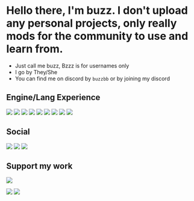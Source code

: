 # Hello there, I'm buzz. I don't upload any personal projects, only really mods for the community to use and learn from.

* Just call me buzz, Bzzz is for usernames only
* I go by They/She
* You can find me on discord by `buzzbb` or by joining my discord

## Engine/Lang Experience
[![](https://img.shields.io/badge/.NET-5C2D91?style=for-the-badge&logo=.net&logoColor=white)](https://github.com/BzzzThe18th)
[![](https://img.shields.io/badge/C%2B%2B-00599C?style=for-the-badge&logo=c%2B%2B&logoColor=white)](https://github.com/BzzzThe18th)
[![](https://img.shields.io/badge/Unity-100000?style=for-the-badge&logo=unity&logoColor=white)](https://github.com/BzzzThe18th)
[![](https://img.shields.io/badge/Python-3776AB?style=for-the-badge&logo=python&logoColor=white)](https://github.com/BzzzThe18th)
[![](https://img.shields.io/badge/JavaScript-F7DF1E?style=for-the-badge&logo=javascript&logoColor=white)](https://github.com/BzzzThe18th)
[![](https://img.shields.io/badge/Java-ED8B00?style=for-the-badge&logo=openjdk&logoColor=white)](https://github.com/BzzzThe18th)
[![](https://img.shields.io/badge/Lua-2C2D72?style=for-the-badge&logo=lua&logoColor=black)](https://github.com/BzzzThe18th)
[![](https://img.shields.io/badge/Markdown-000000?style=for-the-badge&logo=markdown&logoColor=white)](https://github.com/BzzzThe18th)
[![](https://img.shields.io/badge/Node.js-43853D?style=for-the-badge&logo=node.js&logoColor=white)](https://github.com/BzzzThe18th)

## Social
[![](https://img.shields.io/badge/Discord-7289DA?style=for-the-badge&logo=discord&logoColor=white)](https://discord.com/mVZDatdExM)
[![](https://img.shields.io/badge/YouTube-FF0000?style=for-the-badge&logo=youtube&logoColor=white)](https://youtube.com/@BzzzThe18th)
[![](https://img.shields.io/badge/Twitch-9146FF?style=for-the-badge&logo=twitch&logoColor=white)](https://twitch.com/BzzzThe18th)

## Support my work
[![](https://img.shields.io/badge/Patreon-F96854?style=for-the-badge&logo=patreon&logoColor=white)](https://patreon.com/BzzzThe18th)

[![](https://github-readme-stats.vercel.app/api?username=BzzzThe18th&show_icons=true&card_width=1000&theme=dark#gh-dark-mode-only)](https://github.com/anuraghazra/github-readme-stats#gh-dark-mode-only)
[![](https://github-readme-stats.vercel.app/api?username=BzzzThe18th&show_icons=true&card_width=1000&theme=default#gh-light-mode-only)](https://github.com/anuraghazra/github-readme-stats#gh-light-mode-only)
